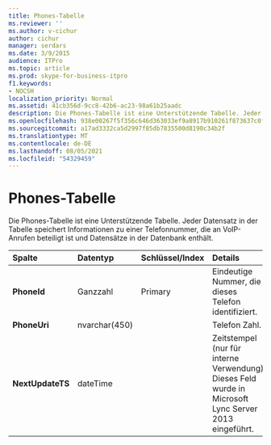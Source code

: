 ```yaml
---
title: Phones-Tabelle
ms.reviewer: ''
ms.author: v-cichur
author: cichur
manager: serdars
ms.date: 3/9/2015
audience: ITPro
ms.topic: article
ms.prod: skype-for-business-itpro
f1.keywords:
- NOCSH
localization_priority: Normal
ms.assetid: 41cb356d-9cc8-42b6-ac23-98a61b25aadc
description: Die Phones-Tabelle ist eine Unterstützende Tabelle. Jeder Datensatz in der Tabelle speichert Informationen zu einer Telefonnummer, die an VoIP-Anrufen beteiligt ist und Datensätze in der Datenbank enthält.
ms.openlocfilehash: 938e00267f5f356c646d363033ef9a8917b910261f873637c0f6b3a6b9ff8742
ms.sourcegitcommit: a17ad3332ca5d2997f85db7835500d8190c34b2f
ms.translationtype: MT
ms.contentlocale: de-DE
ms.lasthandoff: 08/05/2021
ms.locfileid: "54329459"
---
```

# <a name="phones-table"></a>Phones-Tabelle
 
Die Phones-Tabelle ist eine Unterstützende Tabelle. Jeder Datensatz in der Tabelle speichert Informationen zu einer Telefonnummer, die an VoIP-Anrufen beteiligt ist und Datensätze in der Datenbank enthält.
  
|**Spalte**|**Datentyp**|**Schlüssel/Index**|**Details**|
|:-----|:-----|:-----|:-----|
|**PhoneId** <br/> |Ganzzahl  <br/> |Primary  <br/> |Eindeutige Nummer, die dieses Telefon identifiziert.  <br/> |
|**PhoneUri** <br/> |nvarchar(450)  <br/> | <br/> |Telefon Zahl.  <br/> |
|**NextUpdateTS** <br/> |dateTime  <br/> ||Zeitstempel (nur für interne Verwendung).  <br/> Dieses Feld wurde in Microsoft Lync Server 2013 eingeführt.  <br/> |
   

